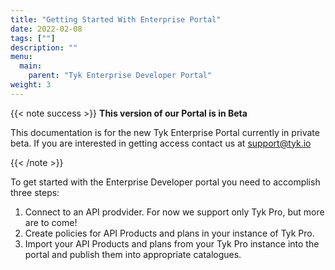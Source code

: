 ```yaml
---
title: "Getting Started With Enterprise Portal"
date: 2022-02-08
tags: [""]
description: ""
menu:
  main:
    parent: "Tyk Enterprise Developer Portal"
weight: 3
---
```


{{< note success >}}
**This version of our Portal is in Beta**

This documentation is for the new Tyk Enterprise Portal currently in private beta. If you are interested in getting access contact us at [support@tyk.io](<mailto:support@tyk.io?subject=Tyk Enterprise Portal Beta>)

{{< /note >}}


To get started with the Enterprise Developer portal you need to accomplish three steps:

1. Connect to an API prodvider. For now we support only Tyk Pro, but more are to come!
2. Create policies for API Products and plans in your instance of Tyk Pro.
3. Import your API Products and plans from your Tyk Pro instance into the  portal and publish them into appropriate catalogues.
